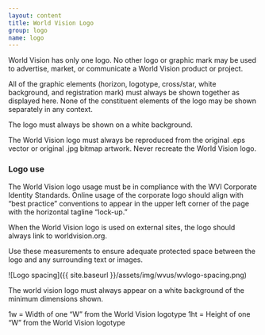 ```yaml
---
layout: content
title: World Vision Logo
group: logo
name: logo
---
```

World Vision has only one logo. No other logo or graphic mark may be used to advertise, market, or communicate a World Vision product or project.

All of the graphic elements (horizon, logotype, cross/star, white background, and registration mark) must always be shown together as displayed here. None of the constituent elements of the logo may be shown separately in any context.

The logo must always be shown on a white background.

The World Vision logo must always be reproduced from the original .eps vector or original .jpg bitmap artwork. Never recreate the World Vision logo.



### Logo use

The World Vision logo usage must be in compliance with the WVI Corporate Identity Standards. Online usage of the corporate logo should align with “best practice” conventions to appear in the upper left corner of the page with the horizontal tagline “lock-up.”

When the World Vision logo is used on external sites, the logo should always link to worldvision.org.

Use these measurements to ensure adequate protected space between the logo and any surrounding text or images.


![Logo spacing]({{ site.baseurl }}/assets/img/wvus/wvlogo-spacing.png)

The world vision logo must always appear on a white background of the minimum dimensions shown.

1w = Width of one “W” from the World Vision logotype
1ht = Height of one “W” from the World Vision logotype




